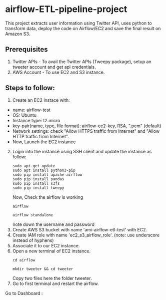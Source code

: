 # airflow-ETL-pipeline-project
This project extracts user information using Twitter API, uses python to transform data, deploy the code on Airflow/EC2 and save the final result on Amazon S3.

## Prerequisites
1. Twitter APIs - To avail the Twitter APIs (Tweepy package), setup an tweeter account and get api credentials.
2. AWS Account - To use EC2 and S3 instance.

## Steps to follow:
1. Create an EC2 instace with:
  - name: airflow-test
  - OS: Ubuntu
  - Instance type: t2.micro
  - key-pair(name, type, file format): airflow-ec2-key, RSA, ".pem" (default)
  - Network settings: check "Allow HTTPS traffic from Internet" and "Allow HTTP traffic from Internet".
  - Now, Launch the EC2 instance
2. Login into the instance using SSH client and update the instance as follow:
    ```
    sudo apt-get update
    sudo apt install python3-pip
    sudo pip install apache-airflow
    sudo pip install pandas 
    sudo pip install s3fs
    sudo pip install tweepy
    ```
    Now, Check the airflow is working
    ```
    airflow
    ```
    ```
    airflow standalone
    ```
    note down the username and password
3. Create AWS S3 bucket with name 'ami-airflow-etl-test' with EC2.
4. Create IAM role with name 'ec2_s3_airflow_role'. (note: use underscore instead of hyphens)
5. Associate it to our EC2 instance.
6. Open a new terminal of EC2 instance.
    ```
    cd airflow
    ```
    ```
    mkdir tweeter && cd tweeter
    ```
    Copy two files here the folder tweeter.
7. Go to first terminal and restart the airflow.

Go to Dashboard :

